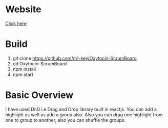 # Website
[Click here](https://hungry-ritchie-69abf2.netlify.app/)

# Build
1. git clone https://github.com/m1-key/Oxytocin-ScrumBoard
2. cd Oxytocin-ScrumBoard
3. npm install
4. npm start

# Basic Overview
I have used DnD i.e Drag and Drop library built in reactjs. You can add a highlight as well as add a group also. Also you can drag one highlight from one to group to another, also you can shuffle the groups.
